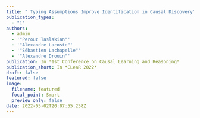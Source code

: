 ```yaml
---
title: " Typing Assumptions Improve Identification in Causal Discovery"
publication_types:
  - "1"
authors:
  - admin
  - '"Perouz Taslakian"'
  - '"Alexandre Lacoste"'
  - '"Sébastien Lachapelle"'
  - '"Alexandre Drouin"'
publication: In *1st Conference on Causal Learning and Reasoning*
publication_short: In *CLeaR 2022*
draft: false
featured: false
image:
  filename: featured
  focal_point: Smart
  preview_only: false
date: 2022-05-02T20:07:55.258Z
---
```

